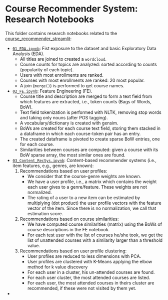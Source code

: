 # Course Recommender System: Research Notebooks

This folder contains research notebooks related to the [course_recommender_streamlit](https://github.com/mxagar/course_recommender_streamlit):

- [`01_EDA.ipynb`](01_EDA.ipynb): Fist exposure to the dataset and basic Exploratory Data Analysis (EDA).
  - All titles are joined to created a `wordcloud`.
  - Course counts for topics are analyzed: sorted according to counts (popularity of each topic).
  - Users with most enrollments are ranked.
  - Courses with most enrollments are ranked: 20 most popular.
  - A join (`merge()`) is performed to get course names.
- [`02_FE.ipynb`](02_FE.ipynb): Feature Engineering (FE).
  - Course title and description are merged to form a text field from which features are extracted, i.e., token counts (Bags of Words, BoW).
  - Text field tokenization is performed with NLTK, removing stop words and taking only nouns (after POS tagging).
  - A vocabulary/dictionary is created with gensim.
  - BoWs are created for each course text field, storing them stacked in a dataframe in which each course-token pair has an entry.
  - The created dataframe is pivoted to create sparse BoW entries, one for each course.
  - Similarities between courses are computed: given a course with its BoW sparse array, the most similar ones are found.
- [`03_Content_RecSys.ipynb`](03_Content_RecSys.ipynb): Content-based recommender systems (i.e., item features, e.g., genres, are known):
  1. Recommendations based on user profiles:
      - We consider that the course-genre weights are known.
      - We have a user profile, i.e., a matrix which contains the weight each user gives to a genre/feature. These weights are not normalized.
      - The rating of a user to a new item can be estimated by multiplying (dot product) the user profile vectors with the feature vector of the item. Since there is no normalization, we call that estimation score.
  1. Recommendations based on course similarities:
      - We have computed course similarities (matrix) using the BoWs of course descriptions in the FE notebook.
      - For each test user with the list of courses he/she took, we get the list of unattended courses with a similarity larger than a threshold value.
  2. Recommendations based on user profile clustering:
      - User profiles are reduced to less dimensions with PCA.
      - User profiles are clustered with K-Means applying the elbow method for k value discovery
      - For each user in a cluster, his un-attended courses are found.
      - For each user cluster, the most attended courses are listed.
      - For each user, the most attended courses in theirs cluster are recommended, if these were not visited by them yet.
- []()